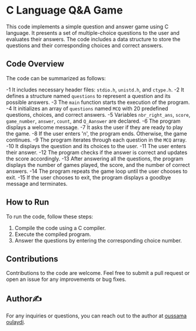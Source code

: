 
# C Language Q&A Game

This code implements a simple question and answer game using C language. It presents a set of multiple-choice questions to the user and evaluates their answers. The code includes a data structure to store the questions and their corresponding choices and correct answers.

## Code Overview

The code can be summarized as follows:

-1 It includes necessary header files: `stdio.h`, `unistd.h`, and `ctype.h`.
-2 It defines a structure named `questions` to represent a question and its possible answers.
-3 The `main` function starts the execution of the program.
-4 It initializes an array of `questions` named `MCQ` with 20 predefined questions, choices, and correct answers.
-5 Variables `nbr_right_ans`, `score`, `game_number`, `answer`, `count`, and `Q_Aanswer` are declared.
-6 The program displays a welcome message.
-7 It asks the user if they are ready to play the game.
-8 If the user enters 'n', the program ends. Otherwise, the game continues.
-9 The program iterates through each question in the `MCQ` array.
-10 It displays the question and its choices to the user.
-11 The user enters their answer.
-12 The program checks if the answer is correct and updates the score accordingly.
-13 After answering all the questions, the program displays the number of games played, the score, and the number of correct answers.
-14 The program repeats the game loop until the user chooses to exit.
-15 If the user chooses to exit, the program displays a goodbye message and terminates.

## How to Run

To run the code, follow these steps:

1. Compile the code using a C compiler.
2. Execute the compiled program.
3. Answer the questions by entering the corresponding choice number.

## Contributions

Contributions to the code are welcome. Feel free to submit a pull request or open an issue for any improvements or bug fixes.

## Author✍️

For any inquiries or questions, you can reach out to the author at [oussama oulaydi](https://www.linkedin.com/in/oussamaoulaydi/).

